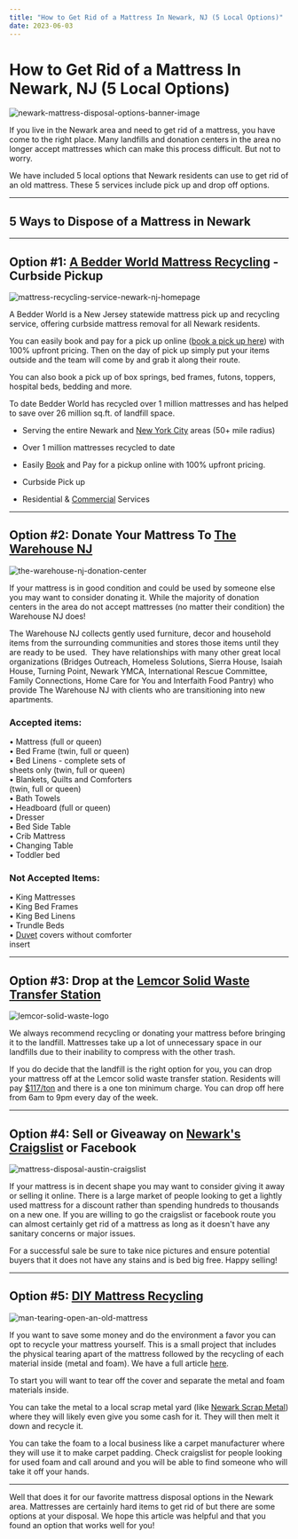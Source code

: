 ```yaml
---
title: "How to Get Rid of a Mattress In Newark, NJ (5 Local Options)"
date: 2023-06-03
---
```


# How to Get Rid of a Mattress In Newark, NJ (5 Local Options)

![newark-mattress-disposal-options-banner-image](images/Most-Attractive-Youtube-Thumbnail-2023-03-19T085958.524-1024x576.png)

If you live in the Newark area and need to get rid of a mattress, you have come to the right place. Many landfills and donation centers in the area no longer accept mattresses which can make this process difficult. But not to worry.

We have included 5 local options that Newark residents can use to get rid of an old mattress. These 5 services include pick up and drop off options.

* * *

## 5 Ways to Dispose of a Mattress in Newark

* * *

## Option #1: [A Bedder World Mattress Recycling](https://www.abedderworld.com/Newark-NJ) \- Curbside Pickup

![mattress-recycling-service-newark-nj-homepage](images/Screen-Shot-2023-03-18-at-8.55.03-PM-1024x563.png)

A Bedder World is a New Jersey statewide mattress pick up and recycling service, offering curbside mattress removal for all Newark residents.

You can easily book and pay for a pick up online ([book a pick up here](https://www.abedderworld.com/book-online/)) with 100% upfront pricing. Then on the day of pick up simply put your items outside and the team will come by and grab it along their route.

You can also book a pick up of box springs, bed frames, futons, toppers, hospital beds, bedding and more.

To date Bedder World has recycled over 1 million mattresses and has helped to save over 26 million sq.ft. of landfill space.

- Serving the entire Newark and [New York City](https://www.abedderworld.com/mattress-disposal-new-york-city/) areas (50+ mile radius)

- Over 1 million mattresses recycled to date

- Easily [Book](https://www.abedderworld.com/book-online/) and Pay for a pickup online with 100% upfront pricing.

- Curbside Pick up

- Residential & [Commercial](https://www.abedderworld.com/commercial/) Services

* * *

## Option #2: Donate Your Mattress To [The Warehouse NJ](https://www.thewarehousenj.org/furniture)

![the-warehouse-nj-donation-center](images/Screen-Shot-2023-03-18-at-9.04.01-PM.png)

If your mattress is in good condition and could be used by someone else you may want to consider donating it. While the majority of donation centers in the area do not accept mattresses (no matter their condition) the Warehouse NJ does!

The Warehouse NJ collects gently used furniture, decor and household items from the surrounding communities and stores those items until they are ready to be used.  They have relationships with many other great local organizations (Bridges Outreach, Homeless Solutions, Sierra House, Isaiah House, Turning Point, Newark YMCA, International Rescue Committee, Family Connections, Home Care for You and Interfaith Food Pantry) who provide The Warehouse NJ with clients who are transitioning into new apartments. 

### Accepted items:

• Mattress (full or queen)  
• Bed Frame (twin, full or queen)  
• Bed Linens - complete sets of  
sheets only (twin, full or queen)  
• Blankets, Quilts and Comforters  
(twin, full or queen)  
• Bath Towels  
• Headboard (full or queen)  
• Dresser  
• Bed Side Table  
• Crib Mattress  
• Changing Table  
• Toddler bed

### Not Accepted Items:

• King Mattresses  
• King Bed Frames  
• King Bed Linens  
• Trundle Beds  
• [Duvet](https://www.abedderworld.com/duvet-inserts.html/) covers without comforter  
insert

* * *

## Option #3: Drop at the [Lemcor Solid Waste Transfer Station](https://www.lemcortransfer.com/)

![lemcor-solid-waste-logo](images/Lemcor_logo.jpeg)

We always recommend recycling or donating your mattress before bringing it to the landfill. Mattresses take up a lot of unnecessary space in our landfills due to their inability to compress with the other trash.

If you do decide that the landfill is the right option for you, you can drop your mattress off at the Lemcor solid waste transfer station. Residents will pay [$117/ton](https://www.lemcortransfer.com/faqs) and there is a one ton minimum charge. You can drop off here from 6am to 9pm every day of the week.

* * *

## Option #4: Sell or Giveaway on [Newark's Craigslist](https://newjersey.craigslist.org/) or Facebook

![mattress-disposal-austin-craigslist](images/Screen-Shot-2019-12-11-at-8.06.07-AM-edited.png)

If your mattress is in decent shape you may want to consider giving it away or selling it online. There is a large market of people looking to get a lightly used mattress for a discount rather than spending hundreds to thousands on a new one. If you are willing to go the craigslist or facebook route you can almost certainly get rid of a mattress as long as it doesn't have any sanitary concerns or major issues.

For a successful sale be sure to take nice pictures and ensure potential buyers that it does not have any stains and is bed big free. Happy selling!

* * *

## Option #5: [DIY Mattress Recycling](https://www.abedderworld.com/how-to-recycle-a-mattress/)

![man-tearing-open-an-old-mattress](images/Screen-Shot-2019-04-08-at-1.56.55-PM-1024x572.webp)

If you want to save some money and do the environment a favor you can opt to recycle your mattress yourself. This is a small project that includes the physical tearing apart of the mattress followed by the recycling of each material inside (metal and foam). We have a full article [here](https://www.abedderworld.com/how-to-recycle-a-mattress/).

To start you will want to tear off the cover and separate the metal and foam materials inside.

You can take the metal to a local scrap metal yard (like [Newark Scrap Metal](http://www.newarkrecycling.com/)) where they will likely even give you some cash for it. They will then melt it down and recycle it.

You can take the foam to a local business like a carpet manufacturer where they will use it to make carpet padding. Check craigslist for people looking for used foam and call around and you will be able to find someone who will take it off your hands.

* * *

Well that does it for our favorite mattress disposal options in the Newark area. Mattresses are certainly hard items to get rid of but there are some options at your disposal. We hope this article was helpful and that you found an option that works well for you!
